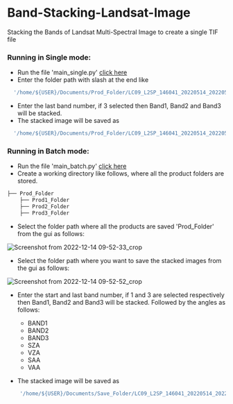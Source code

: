 # Band-Stacking-Landsat-Image
Stacking the Bands of Landsat Multi-Spectral Image to create a single TIF file

### Running in Single mode:
- Run the file 'main_single.py' [click here](main_single.py)
- Enter the folder path with slash at the end like 
```bash
  '/home/${USER}/Documents/Prod_Folder/LC09_L2SP_146041_20220514_20220516_02_T1/'
```
- Enter the last band number, if 3 selected then Band1, Band2 and Band3 will be stacked.
- The stacked image will be saved as 
```bash
  '/home/${USER}/Documents/Prod_Folder/LC09_L2SP_146041_20220514_20220516_02_T1/LC09_L2SP_146041_20220514_20220516_02_T1_stacked.TIF'
```


### Running in Batch mode:
- Run the file 'main_batch.py' [click here](main_batch.py)
- Create a working directory like follows, where all the product folders are stored.

```bash
├── Prod_Folder
    ├── Prod1_Folder
    ├── Prod2_Folder
    ├── Prod3_Folder
```

- Select the folder path where all the products are saved 'Prod_Folder' from the gui as follows:

![Screenshot from 2022-12-14 09-52-33_crop](https://user-images.githubusercontent.com/105144544/207774225-2e7fde1b-de3b-49dd-a21f-d9e4bd9a6449.png)

- Select the folder path where you want to save the stacked images from the gui as follows:

![Screenshot from 2022-12-14 09-52-52_crop](https://user-images.githubusercontent.com/105144544/207774254-1e788c02-de7a-48fc-ae0b-5019f35ba28f.png)

- Enter the start and last band number, if 1 and 3 are selected respectively then Band1, Band2 and Band3 will be stacked. Followed by the angles as follows:
  - BAND1
  - BAND2
  - BAND3
  - SZA
  - VZA
  - SAA
  - VAA
  
- The stacked image will be saved as 
```bash
    '/home/${USER}/Documents/Save_Folder/LC09_L2SP_146041_20220514_20220516_02_T1_stacked.TIF'
```
